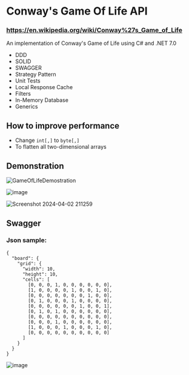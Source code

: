 # Conway's Game Of Life API
### https://en.wikipedia.org/wiki/Conway%27s_Game_of_Life
An implementation of Conway's Game of Life using C# and .NET 7.0

- DDD
- SOLID
- SWAGGER
- Strategy Pattern
- Unit Tests
- Local Response Cache
- Filters
- In-Memory Database
- Generics

## How to improve performance

- Change ```int[,]``` to ```byte[,]```
- To flatten all two-dimensional arrays

## Demonstration
![GameOfLifeDemostration](https://github.com/Geraldoab/ConwayGameOfLifeAPI/assets/3846304/c2032998-47f0-4176-82b7-65c2589d4192)

![image](https://github.com/Geraldoab/ConwayGameOfLifeAPI/assets/3846304/fd215ee1-4fa8-47dc-ac7a-0f345b6ff6ec)

![Screenshot 2024-04-02 211259](https://github.com/Geraldoab/ConwayGameOfLifeAPI/assets/3846304/fcd5a66c-57cc-4181-8928-5a0971742ad7)


## Swagger

### Json sample:
``` 
{
  "board": {
    "grid": {
      "width": 10,
      "height": 10,
      "cells": [
		[0, 0, 0, 1, 0, 0, 0, 0, 0, 0],
		[1, 0, 0, 0, 0, 1, 0, 0, 1, 0],
		[0, 0, 0, 0, 0, 0, 0, 1, 0, 0],
		[0, 1, 0, 0, 0, 1, 0, 0, 0, 0],
		[0, 0, 0, 0, 0, 0, 1, 0, 0, 1],
		[0, 1, 0, 1, 0, 0, 0, 0, 0, 0],
		[0, 0, 0, 0, 0, 0, 0, 0, 0, 0],
		[0, 0, 0, 1, 0, 0, 0, 0, 0, 0],
		[1, 0, 0, 0, 1, 0, 0, 0, 1, 0],
		[0, 0, 0, 0, 0, 0, 0, 0, 0, 0]
	  ]
    }
  }
}
```

![image](https://github.com/Geraldoab/ConwayGameOfLifeAPI/assets/3846304/af40c0a0-b377-45e7-a003-db0634c1c7ea)

